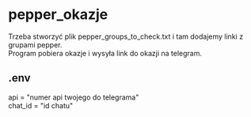 # pepper_okazje
Trzeba stworzyć plik pepper_groups_to_check.txt i tam dodajemy linki z grupami pepper.<br />
Program pobiera okazje i wysyła link do okazji na telegram.

## .env <br />
api = "numer api twojego do telegrama"<br />
chat_id = "id chatu"<br />

